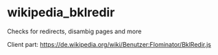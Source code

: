 # wikipedia_bklredir

Checks for redirects, disambig pages and more 

Client part: https://de.wikipedia.org/wiki/Benutzer:Flominator/BklRedir.js